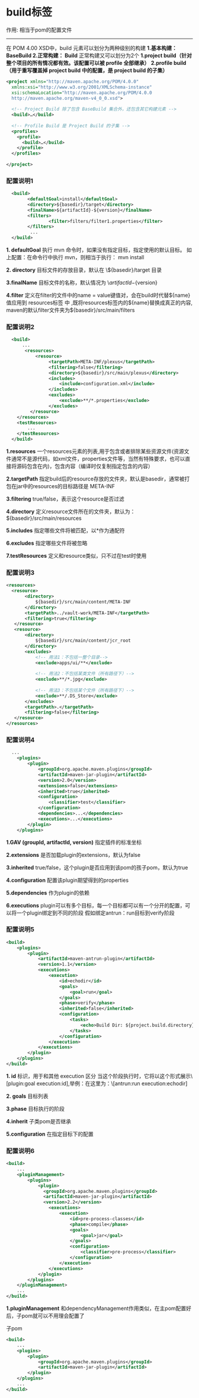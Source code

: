 # build标签
  作用: 相当于pom的配置文件
  ****
  在 POM 4.00 XSD中，build 元素可以划分为两种级别的构建
    **1.基本构建： BaseBuild   2.正常构建： Build** 
    正常构建又可以划分为2个
    **1.project build（针对整个项目的所有情况都有效。该配置可以被 profile 全部继承）**
    **2.profile build（用于重写覆盖掉 project build 中的配置，是 project build 的子集）**
  
  ```xml
  <project xmlns="http://maven.apache.org/POM/4.0.0"    
    xmlns:xsi="http://www.w3.org/2001/XMLSchema-instance"    
    xsi:schemaLocation="http://maven.apache.org/POM/4.0.0    
    http://maven.apache.org/maven-v4_0_0.xsd">
    
    <!-- Project Build 除了包含 BaseBuild 集合外，还包含其它构建元素 -->
    <build>…</build>
    
    <!-- Profile Build 是 Project Build 的子集 -->
    <profiles>    
      <profile>  
        <build>…</build>    
      </profile>    
    </profiles> 
    
  </project>
  
  ```
  
  
  ### 配置说明1
  ```xml
    <build>    
          <defaultGoal>install</defaultGoal>    
          <directory>${basedir}/target</directory>    
          <finalName>${artifactId}-${version}</finalName>    
          <filters>    
                  <filter>filters/filter1.properties</filter>    
          </filters>    
           ...    
    </build>
  ```
   **1. defaultGoal**
  执行 mvn 命令时，如果没有指定目标，指定使用的默认目标。 如上配置：在命令行中执行 mvn，则相当于执行： mvn install 
  
 **2. directory** 
   目标文件的存放目录，默认在 \\${basedir}/target 目录
   
**3.finalName**
   目标文件的名称，默认情况为 \\${artifactId}-${version} 
   
 **4.filter**
定义在filter的文件中的name = value键值对，会在build时代替\${name} 值应用到 resources标签   中 ,既将resources标签内的\${name}替换成真正的内容,  
   maven的默认filter文件夹为\${basedir}/src/main/filters 
   
   ### 配置说明2
  ```xml
    <build>    
        ...    
         <resources>    
             <resource>    
                  <targetPath>META-INF/plexus</targetPath>    
                  <filtering>false</filtering>    
                  <directory>${basedir}/src/main/plexus</directory>    
                  <includes>    
                      <include>configuration.xml</include>    
                  </includes>    
                  <excludes>    
                      <exclude>**/*.properties</exclude>    
                  </excludes>    
           </resource>    
      </resources>    
      <testResources>    
          ...    
      </testResources>    
    </build>
  ```
  **1.resources**
  一个resources元素的列表,用于包含或者排除某些资源文件(资源文件通常不是源代码，如xml文件，properties文件等，当然有特殊要求，也可以直接将源码包含在内)，包含内容（编译时仅复制指定包含的内容）
  
  **2.targetPath**
  指定build后的resource存放的文件夹，默认是basedir，通常被打包在jar中的resources的目标路径是  META-INF 
  
  **3.filtering**
   true/false，表示这个resource是否过滤
   
  **4.directory**
  定义resource文件所在的文件夹，默认为： ${basedir}/src/main/resources
  
  **5.includes**
  指定哪些文件将被匹配，以*作为通配符
  
  **6.excludes**
  指定哪些文件将被忽略 
  
  **7.testResources**
  定义和resource类似，只不过在test时使用 
  
  
  ### 配置说明3
  ```xml
  <resources> 
    <resource>  
         <directory>  
             ${basedir}/src/main/content/META-INF  
         </directory>  
         <targetPath>../vault-work/META-INF</targetPath>  
         <filtering>true</filtering>  
     </resource>  
     <resource>  
         <directory>  
             ${basedir}/src/main/content/jcr_root  
         </directory>  
         <excludes>  
             <!-- 用法1：不包括一整个目录-->  
             <exclude>apps/ui/**</exclude>    
    
             <!-- 用法2：不包括某类文件（所有路径下）-->    
             <exclude>**/*.jpg</exclude>  
    
             <!-- 用法3：不包括某个文件（所有路径下）-->  
             <exclude>**/.DS_Store</exclude>  
         </excludes>  
         <targetPath>.</targetPath>  
         <filtering>false</filtering>  
     </resource>
  </resources>
  ```
  
  ### 配置说明4
  ```xml
    ...    
      <plugins>    
          <plugin>    
              <groupId>org.apache.maven.plugins</groupId>    
              <artifactId>maven-jar-plugin</artifactId>    
              <version>2.0</version>    
              <extensions>false</extensions>    
              <inherited>true</inherited>    
              <configuration>    
                  <classifier>test</classifier>    
              </configuration>    
              <dependencies>...</dependencies>    
              <executions>...</executions>    
          </plugin>    
      </plugins>
  ```
  **1.GAV (groupId, artifactId, version)**
  指定插件的标准坐标
  
  **2.extensions**
  是否加载plugin的extensions，默认为false 
  
  **3.inherited**
   true/false，这个plugin是否应用到该pom的孩子pom，默认为true 
   
  **4.configuration**
  配置该plugin期望得到的properties 
  
  **5.dependencies**
  作为plugin的依赖
  
  **6.executions**
  plugin可以有多个目标，每一个目标都可以有一个分开的配置，可以将一个plugin绑定到不同的阶段 
  假如绑定antrun：run目标到verify阶段 
  
  ### 配置说明5
  ```xml
  <build>    
      <plugins>    
          <plugin>    
              <artifactId>maven-antrun-plugin</artifactId>    
              <version>1.1</version>    
              <executions>    
                  <execution>    
                      <id>echodir</id>    
                      <goals>    
                          <goal>run</goal>    
                      </goals>    
                      <phase>verify</phase>    
                      <inherited>false</inherited>    
                      <configuration>    
                          <tasks>    
                              <echo>Build Dir: ${project.build.directory}</echo>    
                          </tasks>    
                      </configuration>    
                  </execution>    
              </executions>    
          </plugin>    
      </plugins>    
  </build> 
  ```
  **1. id**
  标识，用于和其他 execution 区分 当这个阶段执行时，它将以这个形式展示\\[plugin:goal execution:id],举例：在这里为：\\[antrun:run execution:echodir] 
  
  **2. goals**
  目标列表 
  
  **3.phase**
  目标执行的阶段 
  
  **4.inherit**
  子类pom是否继承
  
  **5.configuration**
  在指定目标下的配置
  
  ### 配置说明6
  ```xml
  <build>    
      ...    
      <pluginManagement>    
          <plugins>    
              <plugin>    
                <groupId>org.apache.maven.plugins</groupId>    
                <artifactId>maven-jar-plugin</artifactId>    
                <version>2.2</version>    
                  <executions>    
                      <execution>    
                          <id>pre-process-classes</id>    
                          <phase>compile</phase>    
                          <goals>    
                              <goal>jar</goal>    
                          </goals>    
                          <configuration>    
                              <classifier>pre-process</classifier>    
                          </configuration>    
                      </execution>    
                  </executions>    
              </plugin>    
          </plugins>    
      </pluginManagement>    
      ...    
  </build> 
  ```
  **1.pluginManagement**
  和dependencyManagement作用类似，在主pom配置好后，子pom就可以不用理会配置了
  
  子pom
  ```xml
  <build>    
      ...    
      <plugins>    
          <plugin>    
              <groupId>org.apache.maven.plugins</groupId>    
              <artifactId>maven-jar-plugin</artifactId>    
          </plugin>    
      </plugins>    
      ...    
  </build>
  ```
